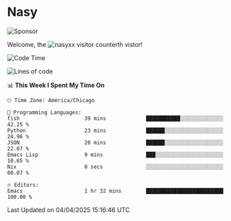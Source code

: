 # Nasy

<!--
<p align="center">
<img height="200" src="https://github-readme-stats.vercel.app/api?username=nasyxx&count_private=true&show_icons=true&theme=dracula&include_all_commits=true"/>
<img height="200" src="https://github-readme-stats.vercel.app/api/top-langs/?username=nasyxx&theme=dracula&hide=html,jupyter+notebook&count_private=true&show_icons=true"/>
</p>

  
----------------
-->

![Sponsor](https://img.shields.io/static/v1.svg?label=Sponsor&message=%E2%9D%A4&logo=GitHub&style=flat&color=pink)
 
Welcome, the ![nasyxx visitor counter](https://count.getloli.com/get/@nasyxx?theme=rule34)th vistor!
 
<!--START_SECTION:waka-->
![Code Time](http://img.shields.io/badge/Code%20Time-4%2C741%20hrs%2030%20mins-blue)

![Lines of code](https://img.shields.io/badge/From%20Hello%20World%20I%27ve%20Written-6.3%20million%20lines%20of%20code-blue)

📊 **This Week I Spent My Time On** 

```text
🕑︎ Time Zone: America/Chicago

💬 Programming Languages: 
fish                     39 mins             ███████████░░░░░░░░░░░░░░   42.25 % 
Python                   23 mins             ██████░░░░░░░░░░░░░░░░░░░   24.96 % 
JSON                     20 mins             ██████░░░░░░░░░░░░░░░░░░░   22.07 % 
Emacs Lisp               9 mins              ███░░░░░░░░░░░░░░░░░░░░░░   10.65 % 
Nix                      0 secs              ░░░░░░░░░░░░░░░░░░░░░░░░░   00.07 % 

🔥 Editors: 
Emacs                    1 hr 32 mins        █████████████████████████   100.00 % 
```


 Last Updated on 04/04/2025 15:16:46 UTC
<!--END_SECTION:waka-->

<!-- ![visitors](https://visitor-badge.laobi.icu/badge?page_id=nasyxx.nasyxx) -->
